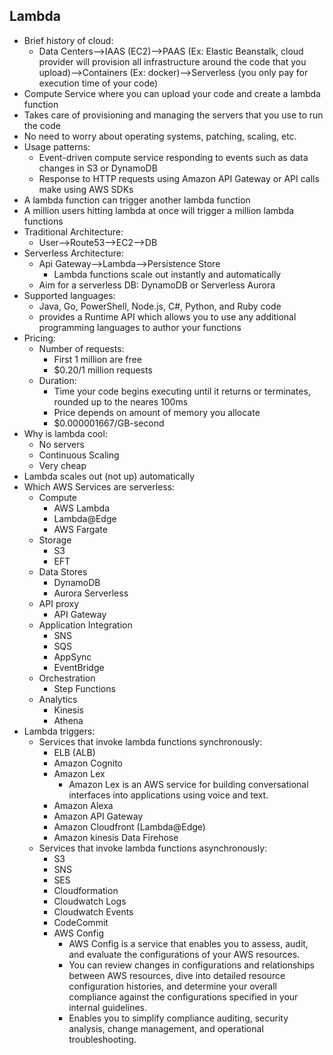 ## Lambda
- Brief history of cloud:
    - Data Centers-->IAAS (EC2)-->PAAS (Ex:  Elastic Beanstalk, cloud provider will provision all infrastructure around the code that you upload)-->Containers (Ex:  docker)-->Serverless (you only pay for execution time of your code)
- Compute Service where you can upload your code and create a lambda function
- Takes care of provisioning and managing the servers that you use to run the code
- No need to worry about operating systems, patching, scaling, etc.
- Usage patterns:
    - Event-driven compute service responding to events such as data changes in S3 or DynamoDB
    - Response to HTTP requests using Amazon API Gateway or API calls make using AWS SDKs
- A lambda function can trigger another lambda function
- A million users hitting lambda at once will trigger a million lambda functions
- Traditional Architecture:
    - User-->Route53-->EC2-->DB
- Serverless Architecture:
    - Api Gateway-->Lambda-->Persistence Store
        - Lambda functions scale out instantly and automatically
    - Aim for a serverless DB:  DynamoDB or Serverless Aurora 
- Supported languages:
    - Java, Go, PowerShell, Node.js, C#, Python, and Ruby code
    - provides a Runtime API which allows you to use any additional programming languages to author your functions
- Pricing:
    - Number of requests:
        - First 1 million are free
        - $0.20/1 million requests
    - Duration:
        - Time your code begins executing until it returns or terminates, rounded up to the neares 100ms
        - Price depends on amount of memory you allocate
        - $0.000001667/GB-second
- Why is lambda cool:
    - No servers
    - Continuous Scaling
    - Very cheap
- Lambda scales out (not up) automatically
- Which AWS Services are serverless:
    - Compute
        - AWS Lambda
        - Lambda@Edge
        - AWS Fargate
    - Storage
        - S3
        - EFT
    - Data Stores
        - DynamoDB
        - Aurora Serverless
    - API proxy
        - API Gateway
    - Application Integration
        - SNS
        - SQS
        - AppSync
        - EventBridge
    - Orchestration
        - Step Functions
    - Analytics
        - Kinesis
        - Athena
- Lambda triggers:
    - Services that invoke lambda functions synchronously:
        - ELB (ALB)
        - Amazon Cognito
        - Amazon Lex
            - Amazon Lex is an AWS service for building conversational interfaces into applications using voice and text.
        - Amazon Alexa
        - Amazon API Gateway
        - Amazon Cloudfront (Lambda@Edge)
        - Amazon kinesis Data Firehose
    - Services that invoke lambda functions asynchronously:
        - S3
        - SNS
        - SES
        - Cloudformation
        - Cloudwatch Logs
        - Cloudwatch Events
        - CodeCommit
        - AWS Config
            - AWS Config is a service that enables you to assess, audit, and evaluate the configurations of your AWS resources.
            - You can review changes in configurations and relationships between AWS resources, dive into detailed resource configuration histories, and determine your overall compliance against the configurations specified in your internal guidelines. 
            - Enables you to simplify compliance auditing, security analysis, change management, and operational troubleshooting.


